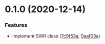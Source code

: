 # 0.1.0 (2020-12-14)

### Features

- implement SWR class
  ([7c9f53a](https://github.com/tkesgar/reine/commit/7c9f53a70f18aeb5949da0dd13cfbe660a9bccc6),
  [0aaf03a](https://github.com/tkesgar/reine/commit/0aaf03a8cdc4e8d16bb858c413f9ec2763be6db1))
